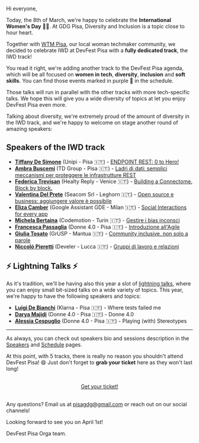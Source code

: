 Hi everyone,

Today, the 8th of March, we're happy to celebrate the **International Women's Day** 👩‍💻.
At GDG Pisa, Diversity and Inclusion is a topic close to hour heart. 

Together with [WTM Pisa](https://gdgpisa.it/wtm), our local woman techmaker community, we decided to celebrate IWD at DevFest Pisa with a **fully dedicated track**, the IWD track!

You read it right, we're adding another track to the DevFest Pisa agenda, which will be all focused on **women in tech**, **diversity**, **inclusion** and **soft skills**. You can find those events marked in purple 💜 in the schedule.

Those talks will run in parallel with the other tracks with more tech-specific talks. We hope this will give you a wide diversity of topics at let you enjoy DevFest Pisa even more.

Talking about diversity, we're extremely proud of the amount of diversity in the IWD track, and we're happy to welcome on stage another round of amazing speakers:

## Speakers of the IWD track

- [**Tiffany De Simone**](/speakers/tiffany_de_simone) (Unipi - Pisa 🇮🇹) - [ENDPOINT REST: 0 to Hero!](/sessions/endpoint_rest_0_to_hero)
- [**Ambra Buscemi**](/speakers/ambra_buscemi) (TD Group - Pisa 🇮🇹) - [Ladri di dati: semplici meccanismi per proteggere le infrastrutture REST](/sessions/ladri_di_dati_semplici_meccanismi_per_proteggere_le_infrastrutture_rest)
- [**Federica Trevisan**](/speakers/federica_trevisan) (Healty Reply - Venice 🇮🇹) - [Building a Connectome. Block by block.](/sessions/building_a_connectome_block_by_block)
- [**Valentina Del Prete**](/speakers/valentina_del_prete) (Seacom Srl - Leghorn 🇮🇹) - [Open source e business: aggiungere valore è possibile](/sessions/open_source_e_business_aggiungere_valore_e_possibile)
- [**Eliza Camber**](/speakers/eliza_camber) (Google Assistant GDE - Milan 🇮🇹) - [Social Interactions for every app](/sessions/social_interactions_for_every_app)
- [**Michela Bertaina**](/speakers/michela_bertaina) (Codemotion - Turin 🇮🇹) - [Gestire i bias inconsci](/sessions/gestire_i_bias_inconsci)
- [**Francesca Passaglia**](/speakers/francesca_passaglia) (Donne 4.0 - Pisa 🇮🇹) - [Introduzione all'Agile](/sessions/introduzione_allagile)
- [**Giulia Tosato**](/speakers/giulia_tosato) (GrUSP - Mantua 🇮🇹) - [Community inclusive, non solo a parole](/sessions/community_inclusive_non_solo_a_parole)
- [**Niccolò Pieretti**](/speakers/niccolo_pieretti) (Develer - Lucca 🇮🇹) - [Gruppi di lavoro e relazioni](/sessions/gruppi_di_lavoro_e_relazioni)

## ⚡️ Lightning Talks ⚡️

As it's tradition, we'll be having also this year a slot of [lightning talks](/sessions/lightning_talks), where you can enjoy small bit-sized talks on a wide variety of topics. This year, we're happy to have the following speakers and topics:

- [**Luigi De Bianchi**](/speakers/luigi_de_bianchi) (Klarna - Pisa 🇮🇹) - Where tests failed me
- [**Darya Majidi**](/speakers/darya_majidi) (Donne 4.0 - Pisa 🇮🇹) - Donne 4.0
- [**Alessia Cespuglio**](/speakers/alessia_cespuglio) (Donne 4.0 - Pisa 🇮🇹) - Playing (with) Stereotypes

---

As always, you can check out speakers bio and sessions description in the [Speakers](/speakers) and [Schedule](/schedule) pages.

At this point, with 5 tracks, there is really no reason you shouldn't attend DevFest Pisa! 😄
Just don't forget to **grab your ticket** here as they won't last long!

<br/>
<div style="text-align: center;">
<a href="https://bit.ly/dfpi23-tickets" target="_blank" class="style-scope header-content">
  <paper-button primary animated role="button" tabindex="0">Get your ticket!</paper-button>
</a>
</div>
<br/>

Any questions? Email us at [pisagdg@gmail.com](mailto:pisagdg+devfest@gmail.com) or reach out on our social channels!

Looking forward to see you on April 1st!

DevFest Pisa Orga team.